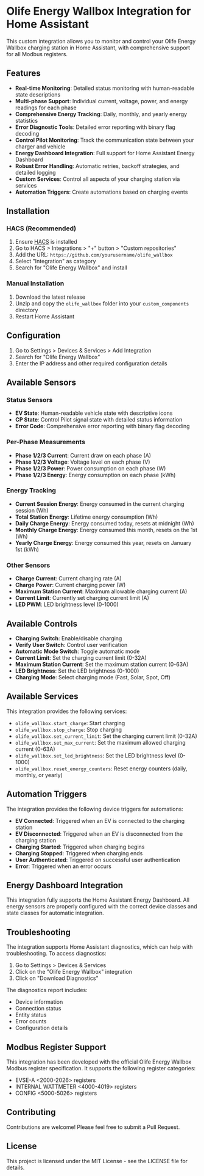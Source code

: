# Olife Energy Wallbox Integration for Home Assistant

This custom integration allows you to monitor and control your Olife Energy Wallbox charging station in Home Assistant, with comprehensive support for all Modbus registers.

## Features

- **Real-time Monitoring**: Detailed status monitoring with human-readable state descriptions
- **Multi-phase Support**: Individual current, voltage, power, and energy readings for each phase
- **Comprehensive Energy Tracking**: Daily, monthly, and yearly energy statistics
- **Error Diagnostic Tools**: Detailed error reporting with binary flag decoding
- **Control Pilot Monitoring**: Track the communication state between your charger and vehicle
- **Energy Dashboard Integration**: Full support for Home Assistant Energy Dashboard
- **Robust Error Handling**: Automatic retries, backoff strategies, and detailed logging
- **Custom Services**: Control all aspects of your charging station via services
- **Automation Triggers**: Create automations based on charging events

## Installation

### HACS (Recommended)

1. Ensure [HACS](https://hacs.xyz/) is installed
2. Go to HACS > Integrations > "+" button > "Custom repositories"
3. Add the URL: `https://github.com/yourusername/olife_wallbox`
4. Select "Integration" as category
5. Search for "Olife Energy Wallbox" and install

### Manual Installation

1. Download the latest release
2. Unzip and copy the `olife_wallbox` folder into your `custom_components` directory
3. Restart Home Assistant

## Configuration

1. Go to Settings > Devices & Services > Add Integration
2. Search for "Olife Energy Wallbox"
3. Enter the IP address and other required configuration details

## Available Sensors

### Status Sensors
- **EV State**: Human-readable vehicle state with descriptive icons
- **CP State**: Control Pilot signal state with detailed status information
- **Error Code**: Comprehensive error reporting with binary flag decoding

### Per-Phase Measurements
- **Phase 1/2/3 Current**: Current draw on each phase (A)
- **Phase 1/2/3 Voltage**: Voltage level on each phase (V)
- **Phase 1/2/3 Power**: Power consumption on each phase (W)
- **Phase 1/2/3 Energy**: Energy consumption on each phase (kWh)

### Energy Tracking
- **Current Session Energy**: Energy consumed in the current charging session (Wh)
- **Total Station Energy**: Lifetime energy consumption (Wh)
- **Daily Charge Energy**: Energy consumed today, resets at midnight (Wh)
- **Monthly Charge Energy**: Energy consumed this month, resets on the 1st (Wh) 
- **Yearly Charge Energy**: Energy consumed this year, resets on January 1st (kWh)

### Other Sensors
- **Charge Current**: Current charging rate (A)
- **Charge Power**: Current charging power (W)
- **Maximum Station Current**: Maximum allowable charging current (A)
- **Current Limit**: Currently set charging current limit (A)
- **LED PWM**: LED brightness level (0-1000)

## Available Controls

- **Charging Switch**: Enable/disable charging
- **Verify User Switch**: Control user verification
- **Automatic Mode Switch**: Toggle automatic mode
- **Current Limit**: Set the charging current limit (0-32A)
- **Maximum Station Current**: Set the maximum station current (0-63A)
- **LED Brightness**: Set the LED brightness (0-1000)
- **Charging Mode**: Select charging mode (Fast, Solar, Spot, Off)

## Available Services

This integration provides the following services:

- `olife_wallbox.start_charge`: Start charging
- `olife_wallbox.stop_charge`: Stop charging
- `olife_wallbox.set_current_limit`: Set the charging current limit (0-32A)
- `olife_wallbox.set_max_current`: Set the maximum allowed charging current (0-63A)
- `olife_wallbox.set_led_brightness`: Set the LED brightness level (0-1000)
- `olife_wallbox.reset_energy_counters`: Reset energy counters (daily, monthly, or yearly)

## Automation Triggers

The integration provides the following device triggers for automations:

- **EV Connected**: Triggered when an EV is connected to the charging station
- **EV Disconnected**: Triggered when an EV is disconnected from the charging station
- **Charging Started**: Triggered when charging begins
- **Charging Stopped**: Triggered when charging ends
- **User Authenticated**: Triggered on successful user authentication
- **Error**: Triggered when an error occurs

## Energy Dashboard Integration

This integration fully supports the Home Assistant Energy Dashboard. All energy sensors are properly configured with the correct device classes and state classes for automatic integration.

## Troubleshooting

The integration supports Home Assistant diagnostics, which can help with troubleshooting. To access diagnostics:

1. Go to Settings > Devices & Services
2. Click on the "Olife Energy Wallbox" integration
3. Click on "Download Diagnostics"

The diagnostics report includes:
- Device information
- Connection status
- Entity status
- Error counts
- Configuration details

## Modbus Register Support

This integration has been developed with the official Olife Energy Wallbox Modbus register specification. It supports the following register categories:

- EVSE-A <2000-2026> registers
- INTERNAL WATTMETER <4000-4019> registers
- CONFIG <5000-5026> registers

## Contributing

Contributions are welcome! Please feel free to submit a Pull Request.

## License

This project is licensed under the MIT License - see the LICENSE file for details. 